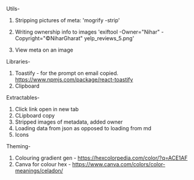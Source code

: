 

Utils-
1. Stripping pictures of meta:
    'mogrify -strip'

2. Writing ownership info to images
    'exiftool -Owner="Nihar" -Copyright="©NiharGharat" yelp_reviews_5.png'

3. View meta on an image

Libraries-
1. Toastify - for the prompt on email copied. https://www.npmjs.com/package/react-toastify
2. Clipboard


Extractables-
1. Click link open in new tab
2. CLipboard copy
3. Stripped images of metadata, added owner
4. Loading data from json as opposed to loading from md
5. Icons

Theming-
1. Colouring gradient gen - https://hexcolorpedia.com/color/?q=ACE1AF
2. Canva for colour hex - https://www.canva.com/colors/color-meanings/celadon/
